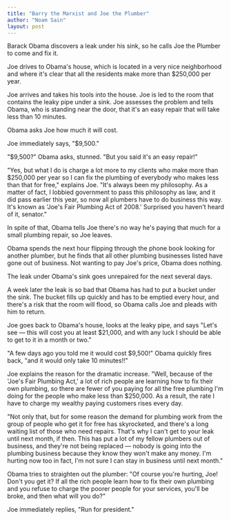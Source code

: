```yaml
---
title: "Barry the Marxist and Joe the Plumber"
author: "Noam Sain"
layout: post
---
```


Barack Obama discovers a leak under his sink, so he calls Joe the Plumber to come and fix it.

Joe drives to Obama's house, which is located in a very nice neighborhood and where it's clear that all the residents make more than $250,000 per year.

Joe arrives and takes his tools into the house. Joe is led to the room that contains the leaky pipe under a sink. Joe assesses the problem and tells Obama, who is standing near the door, that it's an easy repair that will take less than 10 minutes.

Obama asks Joe how much it will cost.

Joe immediately says, "$9,500."

"$9,500?" Obama asks, stunned. "But you said it's an easy repair!"

"Yes, but what I do is charge a lot more to my clients who make more than $250,000 per year so I can fix the plumbing of everybody who makes less than that for free," explains Joe. "It's always been my philosophy. As a matter of fact, I lobbied government to pass this philosophy as law, and it did pass earlier this year, so now all plumbers have to do business this way. It's known as 'Joe's Fair Plumbing Act of 2008.' Surprised you haven't heard of it, senator."

In spite of that, Obama tells Joe there's no way he's paying that much for a small plumbing repair, so Joe leaves.

Obama spends the next hour flipping through the phone book looking for another plumber, but he finds that all other plumbing businesses listed have gone out of business. Not wanting to pay Joe's price, Obama does nothing.

The leak under Obama's sink goes unrepaired for the next several days.

A week later the leak is so bad that Obama has had to put a bucket under the sink. The bucket fills up quickly and has to be emptied every hour, and there's a risk that the room will flood, so Obama calls Joe and pleads with him to return.

Joe goes back to Obama's house, looks at the leaky pipe, and says "Let's see — this will cost you at least $21,000, and with any luck I should be able to get to it in a month or two."

"A few days ago you told me it would cost $9,500!" Obama quickly fires back, "and it would only take 10 minutes!!"

Joe explains the reason for the dramatic increase. "Well, because of the 'Joe's Fair Plumbing Act,' a lot of rich people are learning how to fix their own plumbing, so there are fewer of you paying for all the free plumbing I'm doing for the people who make less than $250,000. As a result, the rate I have to charge my wealthy paying customers rises every day.

"Not only that, but for some reason the demand for plumbing work from the group of people who get it for free has skyrocketed, and there's a long waiting list of those who need repairs. That's why I can't get to your leak until next month, if then. This has put a lot of my fellow plumbers out of business, and they're not being replaced — nobody is going into the plumbing business because they know they won't make any money. I'm hurting now too in fact, I'm not sure I can stay in business until next month."

Obama tries to straighten out the plumber: "Of course you're hurting, Joe! Don't you get it? If all the rich people learn how to fix their own plumbing and you refuse to charge the poorer people for your services, you'll be broke, and then what will you do?"

Joe immediately replies, "Run for president."
